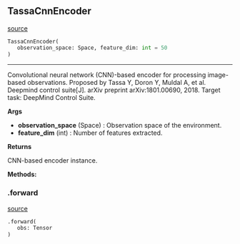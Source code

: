 #


## TassaCnnEncoder
[source](https://github.com/RLE-Foundation/Hsuanwu\blob\main\hsuanwu/xploit/encoder/tassa_cnn_encoder.py\#L8)
```python 
TassaCnnEncoder(
   observation_space: Space, feature_dim: int = 50
)
```


---
Convolutional neural network (CNN)-based encoder for processing image-based observations.
Proposed by Tassa Y, Doron Y, Muldal A, et al. Deepmind control suite[J]. arXiv preprint arXiv:1801.00690, 2018.
Target task: DeepMind Control Suite.


**Args**

* **observation_space** (Space) : Observation space of the environment.
* **feature_dim** (int) : Number of features extracted.


**Returns**

CNN-based encoder instance.


**Methods:**


### .forward
[source](https://github.com/RLE-Foundation/Hsuanwu\blob\main\hsuanwu/xploit/encoder/tassa_cnn_encoder.py\#L47)
```python
.forward(
   obs: Tensor
)
```

